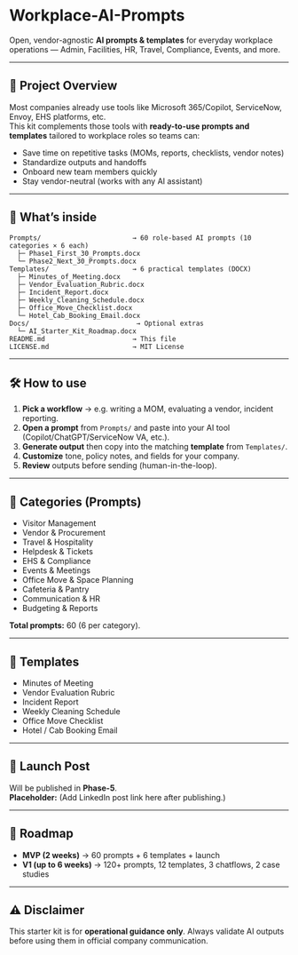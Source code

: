 # Workplace-AI-Prompts

Open, vendor-agnostic **AI prompts & templates** for everyday workplace operations — Admin, Facilities, HR, Travel, Compliance, Events, and more.

---

## 🚀 Project Overview
Most companies already use tools like Microsoft 365/Copilot, ServiceNow, Envoy, EHS platforms, etc.  
This kit complements those tools with **ready-to-use prompts and templates** tailored to workplace roles so teams can:
- Save time on repetitive tasks (MOMs, reports, checklists, vendor notes)
- Standardize outputs and handoffs
- Onboard new team members quickly
- Stay vendor-neutral (works with any AI assistant)

---

## 📂 What’s inside
```
Prompts/                       → 60 role-based AI prompts (10 categories × 6 each)
  ├─ Phase1_First_30_Prompts.docx
  └─ Phase2_Next_30_Prompts.docx
Templates/                     → 6 practical templates (DOCX)
  ├─ Minutes_of_Meeting.docx
  ├─ Vendor_Evaluation_Rubric.docx
  ├─ Incident_Report.docx
  ├─ Weekly_Cleaning_Schedule.docx
  ├─ Office_Move_Checklist.docx
  └─ Hotel_Cab_Booking_Email.docx
Docs/                           → Optional extras
  └─ AI_Starter_Kit_Roadmap.docx
README.md                      → This file
LICENSE.md                     → MIT License
```

---

## 🛠 How to use
1. **Pick a workflow** → e.g. writing a MOM, evaluating a vendor, incident reporting.
2. **Open a prompt** from `Prompts/` and paste into your AI tool (Copilot/ChatGPT/ServiceNow VA, etc.).
3. **Generate output** then copy into the matching **template** from `Templates/`.
4. **Customize** tone, policy notes, and fields for your company.
5. **Review** outputs before sending (human-in-the-loop).

---

## 📑 Categories (Prompts)
- Visitor Management
- Vendor & Procurement
- Travel & Hospitality
- Helpdesk & Tickets
- EHS & Compliance
- Events & Meetings
- Office Move & Space Planning
- Cafeteria & Pantry
- Communication & HR
- Budgeting & Reports

**Total prompts:** 60 (6 per category).

---

## 📑 Templates
- Minutes of Meeting
- Vendor Evaluation Rubric
- Incident Report
- Weekly Cleaning Schedule
- Office Move Checklist
- Hotel / Cab Booking Email

---

## 🔗 Launch Post
Will be published in **Phase-5**.  
**Placeholder:** (Add LinkedIn post link here after publishing.)

---

## 🧭 Roadmap
- **MVP (2 weeks)** → 60 prompts + 6 templates + launch
- **V1 (up to 6 weeks)** → 120+ prompts, 12 templates, 3 chatflows, 2 case studies

---

## ⚠️ Disclaimer
This starter kit is for **operational guidance only**. Always validate AI outputs before using them in official company communication.
